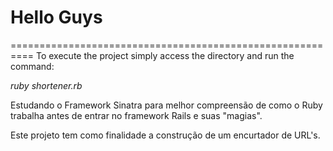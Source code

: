 # Hello Guys
==========================================================
To execute the project simply access the directory and run the command:  

_ruby shortener.rb_

Estudando o Framework Sinatra para melhor compreensão de como o Ruby trabalha antes
de entrar no framework Rails e suas "magias".  

Este projeto tem como finalidade a construção de um encurtador de URL's.

